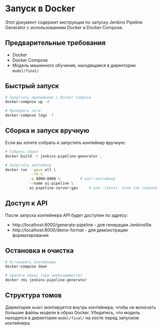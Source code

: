 # Запуск в Docker

Этот документ содержит инструкции по запуску Jenkins Pipeline Generator с использованием Docker и Docker Compose.

## Предварительные требования

- Docker
- Docker Compose
- Модель машинного обучения, находящаяся в директории `model/final/`

## Быстрый запуск

```bash
# Запустить приложение с Docker Compose
docker-compose up -d

# Проверить логи
docker-compose logs -f
```

## Сборка и запуск вручную

Если вы хотите собрать и запустить контейнер вручную:

```bash
# Собрать образ
docker build -t jenkins-pipeline-generator .

# Запустить контейнер
docker run --gpus all \
           --rm \
           -p 8000:8000 \         # хост:контейнер
           --name ai-pipeline \
           ai-pipeline-server:gpu     # или :latest, если так собрали

```

## Доступ к API

После запуска контейнера API будет доступен по адресу:

- http://localhost:8000/generate-pipeline - для генерации Jenkinsfile
- http://localhost:8000/demo-format - для демонстрации форматирования

## Остановка и очистка

```bash
# Остановить контейнеры
docker-compose down

# Удалить образ (при необходимости)
docker rmi jenkins-pipeline-generator
```

## Структура томов

Директория `model` монтируется внутрь контейнера, чтобы не включать большие файлы модели в образ Docker.
Убедитесь, что модель находится в директории `model/final/` на хосте перед запуском контейнера. 